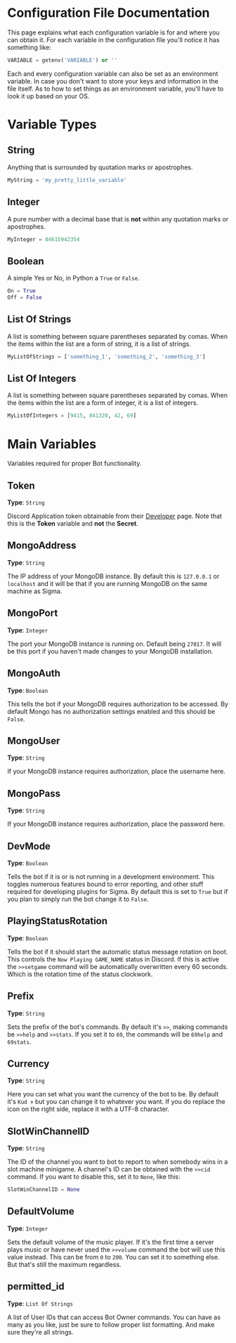 # Configuration File Documentation
This page explains what each configuration variable is for and where you can obtain it.
For each variable in the configuration file you'll notice it has something like:
```python
VARIABLE = getenv('VARIABLE') or ''
```
Each and every configuration variable can also be set as an environment variable.
In case you don't want to store your keys and information in the file itself.
As to how to set things as an environment variable, you'll have to look it up based on your OS.

# Variable Types
## String
Anything that is surrounded by quotation marks or apostrophes.
```python
MyString = 'my_pretty_little_variable'
```
## Integer
A pure number with a decimal base that is **not** within any quotation marks or apostrophes.
```python
MyInteger = 84615942354
```
## Boolean
A simple Yes or No, in Python a `True` or `False`.
```python
On = True
Off = False
```
## List Of Strings
A list is something between square parentheses separated by comas.
When the items within the list are a form of string, it is a list of strings.
```python
MyListOfStrings = ['something_1', 'something_2', 'something_3']
```
## List Of Integers
A list is something between square parentheses separated by comas.
When the items within the list are a form of integer, it is a list of integers.
```python
MyListOfIntegers = [9415, 841320, 42, 69]
```

# Main Variables
Variables required for proper Bot functionality.
## Token
**Type**: `String`

Discord Application token obtainable from their [Developer](https://discordapp.com/developers/applications/me) page.
Note that this is the **Token** variable and **not** the **Secret**.

## MongoAddress
**Type**: `String`

The IP address of your MongoDB instance.
By default this is `127.0.0.1` or `localhost` and it will be that if you are running MongoDB on the same machine as Sigma.

## MongoPort
**Type**: `Integer`

The port your MongoDB instance is running on.
Default being `27017`. It will be this port if you haven't made changes to your MongoDB installation.

## MongoAuth
**Type**: `Boolean`

This tells the bot if your MongoDB requires authorization to be accessed.
By default Mongo has no authorization settings enabled and this should be `False`.

## MongoUser
**Type**: `String`

If your MongoDB instance requires authorization, place the username here.

## MongoPass
**Type**: `String`

If your MongoDB instance requires authorization, place the password here.

## DevMode
**Type**: `Boolean`

Tells the bot if it is or is not running in a development environment.
This toggles numerous features bound to error reporting, and other stuff required for developing plugins for Sigma.
By default this is set to `True` but if you plan to simply run the bot change it to `False`.

## PlayingStatusRotation
**Type**: `Boolean`

Tells the bot if it should start the automatic status message rotation on boot.
This controls the `Now Playing GAME_NAME` status in Discord.
If this is active the `>>setgame` command will be automatically overwritten every 60 seconds.
Which is the rotation time of the status clockwork.

## Prefix
**Type**: `String`

Sets the prefix of the bot's commands.
By default it's `>>`, making commands be `>>help` and `>>stats`.
If you set it to `69`, the commands will be `69help` and `69stats`.

## Currency
**Type**: `String`

Here you can set what you want the currency of the bot to be.
By default it's `Kud ⚜` but you can change it to whatever you want.
If you do replace the icon on the right side, replace it with a UTF-8 character.

## SlotWinChannelID
**Type**: `String`

The ID of the channel you want to bot to report to when somebody wins in a slot machine minigame.
A channel's ID can be obtained with the `>>cid` command.
If you want to disable this, set it to `None`, like this:
```python
SlotWinChannelID = None
```

## DefaultVolume
**Type**: `Integer`

Sets the default volume of the music player.
If it's the first time a server plays music or have never used the `>>volume` command the bot will use this value instead.
This can be from `0` to `200`.
You can set it to something else. But that's still the maximum regardless.

## permitted_id
**Type**: `List Of Strings`

A list of User IDs that can access Bot Owner commands.
You can have as many as you like, just be sure to follow proper list formatting.
And make sure they're all strings.
